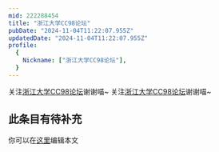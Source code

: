 ```yaml
---
mid: 222288454
title: "浙江大学CC98论坛"
pubDate: "2024-11-04T11:22:07.955Z"
updatedDate: "2024-11-04T11:22:07.955Z"
profile:
  {
    Nickname: ["浙江大学CC98论坛"],
  }
---
```


关注[浙江大学CC98论坛](https://space.bilibili.com/222288454)谢谢喵~ 关注[浙江大学CC98论坛](https://space.bilibili.com/222288454)谢谢喵~

## 此条目有待补充
你可以在[这里](https://github.com/Yuhanawa/VTuber.ICU-Content/edit/master/v/浙江大学CC98论坛/index.md)编辑本文
